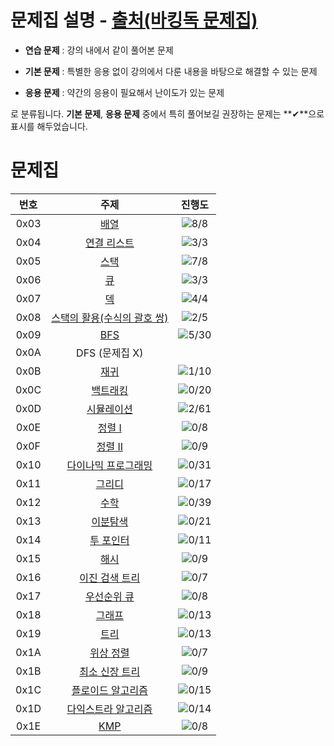 # 문제집 설명 - [출처(바킹독 문제집)](https://github.com/encrypted-def/basic-algo-lecture/blob/master/workbook.md)


- **연습 문제** : 강의 내에서 같이 풀어본 문제

- **기본 문제** : 특별한 응용 없이 강의에서 다룬 내용을 바탕으로 해결할 수 있는 문제

- **응용 문제** : 약간의 응용이 필요해서 난이도가 있는 문제

로 분류됩니다. **기본 문제**, **응용 문제** 중에서 특히 풀어보길 권장하는 문제는 **✔**으로 표시를 해두었습니다.

# 문제집
| 번호 | 주제 | 진행도 |
| :--: | :--: | :--: |
| 0x03 | [배열](workbook/0x03.md)| ![8/8](https://progress-bar.xyz/8/?scale=8&title=progress&width=500&color=babaca&suffix=/8) |
| 0x04 | [연결 리스트](workbook/0x04.md)| ![3/3](https://progress-bar.xyz/3/?scale=3&title=progress&width=500&color=babaca&suffix=/3) |
| 0x05 | [스택](workbook/0x05.md)| ![7/8](https://progress-bar.xyz/7/?scale=8&title=progress&width=500&color=babaca&suffix=/8) |
| 0x06 | [큐](workbook/0x06.md)| ![3/3](https://progress-bar.xyz/3/?scale=3&title=progress&width=500&color=babaca&suffix=/3) |
| 0x07 | [덱](workbook/0x07.md)| ![4/4](https://progress-bar.xyz/4/?scale=4&title=progress&width=500&color=babaca&suffix=/4) |
| 0x08 | [스택의 활용(수식의 괄호 쌍)](workbook/0x08.md)| ![2/5](https://progress-bar.xyz/2/?scale=5&title=progress&width=500&color=babaca&suffix=/5) |
| 0x09 | [BFS](workbook/0x09.md)| ![5/30](https://progress-bar.xyz/5/?scale=30&title=progress&width=500&color=babaca&suffix=/30) |
| 0x0A | DFS (문제집 X) | |
| 0x0B | [재귀](workbook/0x0B.md)| ![1/10](https://progress-bar.xyz/1/?scale=10&title=progress&width=500&color=babaca&suffix=/10) |
| 0x0C | [백트래킹](workbook/0x0C.md)| ![0/20](https://progress-bar.xyz/0/?scale=20&title=progress&width=500&color=babaca&suffix=/20) |
| 0x0D | [시뮬레이션](workbook/0x0D.md)| ![2/61](https://progress-bar.xyz/2/?scale=61&title=progress&width=500&color=babaca&suffix=/61) |
| 0x0E | [정렬 I](workbook/0x0E.md)| ![0/8](https://progress-bar.xyz/0/?scale=8&title=progress&width=500&color=babaca&suffix=/8) |
| 0x0F | [정렬 II](workbook/0x0F.md)| ![0/9](https://progress-bar.xyz/0/?scale=9&title=progress&width=500&color=babaca&suffix=/9) |
| 0x10 | [다이나믹 프로그래밍](workbook/0x10.md)| ![0/31](https://progress-bar.xyz/0/?scale=31&title=progress&width=500&color=babaca&suffix=/31) |
| 0x11 | [그리디](workbook/0x11.md)| ![0/17](https://progress-bar.xyz/0/?scale=17&title=progress&width=500&color=babaca&suffix=/17) |
| 0x12 | [수학](workbook/0x12.md)| ![0/39](https://progress-bar.xyz/0/?scale=39&title=progress&width=500&color=babaca&suffix=/39) |
| 0x13 | [이분탐색](workbook/0x13.md)| ![0/21](https://progress-bar.xyz/0/?scale=21&title=progress&width=500&color=babaca&suffix=/21) |
| 0x14 | [투 포인터](workbook/0x14.md)| ![0/11](https://progress-bar.xyz/0/?scale=11&title=progress&width=500&color=babaca&suffix=/11) |
| 0x15 | [해시](workbook/0x15.md)| ![0/9](https://progress-bar.xyz/0/?scale=9&title=progress&width=500&color=babaca&suffix=/9) |
| 0x16 | [이진 검색 트리](workbook/0x16.md)| ![0/7](https://progress-bar.xyz/0/?scale=7&title=progress&width=500&color=babaca&suffix=/7) |
| 0x17 | [우선순위 큐](workbook/0x17.md)| ![0/8](https://progress-bar.xyz/0/?scale=8&title=progress&width=500&color=babaca&suffix=/8) |
| 0x18 | [그래프](workbook/0x18.md)| ![0/13](https://progress-bar.xyz/0/?scale=13&title=progress&width=500&color=babaca&suffix=/13) |
| 0x19 | [트리](workbook/0x19.md)| ![0/13](https://progress-bar.xyz/0/?scale=13&title=progress&width=500&color=babaca&suffix=/13) |
| 0x1A | [위상 정렬](workbook/0x1A.md)| ![0/7](https://progress-bar.xyz/0/?scale=7&title=progress&width=500&color=babaca&suffix=/7) |
| 0x1B | [최소 신장 트리](workbook/0x1B.md)| ![0/9](https://progress-bar.xyz/0/?scale=9&title=progress&width=500&color=babaca&suffix=/9) |
| 0x1C | [플로이드 알고리즘](workbook/0x1C.md)| ![0/15](https://progress-bar.xyz/0/?scale=15&title=progress&width=500&color=babaca&suffix=/15) |
| 0x1D | [다익스트라 알고리즘](workbook/0x1D.md)| ![0/14](https://progress-bar.xyz/0/?scale=14&title=progress&width=500&color=babaca&suffix=/14) |
| 0x1E | [KMP](workbook/0x1E.md)| ![0/8](https://progress-bar.xyz/0/?scale=8&title=progress&width=500&color=babaca&suffix=/8) |
